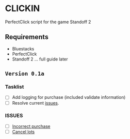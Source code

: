 # CLICKIN
PerfectClick script for the game Standoff 2 

## Requirements
+ Bluestacks
+ PerfectClick
+ Standoff 2
... full guide later

## ```Version 0.1a```
### Tasklist 
- [ ] Add logging for purchase (included validate information)
- [ ] Resolve current [issues](#ISSUES).
 
### ISSUES
- [ ] [Incorrect purchase](https://github.com/thesmallbluebear/clickin/issues/4)
- [ ] [Cancel lots](https://github.com/thesmallbluebear/clickin/issues/4)
